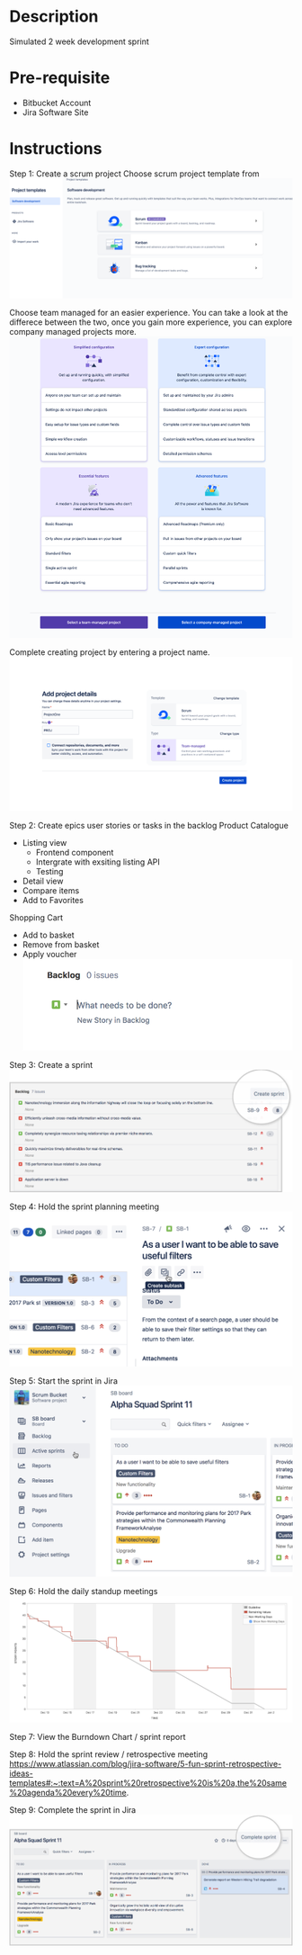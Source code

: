 # Description
Simulated 2 week development sprint

# Pre-requisite
* Bitbucket Account
* Jira Software Site

# Instructions

Step 1: Create a scrum project
Choose scrum project template from 
![Alt text](images/projecttemplates.png?raw=true)

Choose team managed for an easier experience. You can take a look at the differece between the two, once you gain more experience, you can explore company managed projects more.
![Alt text](images/team:managed.png?raw=true)

Complete creating project by entering a project name.
![Alt text](images/createname.png?raw=true)

Step 2: Create epics user stories or tasks in the backlog
Product Catalogue
*   Listing view
    * Frontend component
    * Intergrate with exsiting listing API
    * Testing    
*   Detail view
*   Compare items
*   Add to Favorites
    
Shopping Cart
*   Add to basket
*   Remove from basket
*   Apply voucher
![Alt text](images/image5.png?raw=true)

Step 3: Create a sprint
![Alt text](images/CreateSprint.png?raw=true)

Step 4: Hold the sprint planning meeting
![Alt text](images/sprint_planning.png?raw=true)

Step 5: Start the sprint in Jira
![Alt text](images/start_sprint.png?raw=true)

Step 6: Hold the daily standup meetings
![Alt text](images/burn_down_chart.png?raw=true)

Step 7: View the Burndown Chart / sprint report

Step 8: Hold the sprint review / retrospective meeting
https://www.atlassian.com/blog/jira-software/5-fun-sprint-retrospective-ideas-templates#:~:text=A%20sprint%20retrospective%20is%20a,the%20same%20agenda%20every%20time.

Step 9: Complete the sprint in Jira
![Alt text](images/complete_sprint.png?raw=true)
